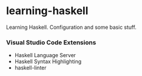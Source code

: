 # learning-haskell
Learning Haskell. Configuration and some basic stuff.


### Visual Studio Code Extensions
  - Haskell Language Server
  - Haskell Syntax Highlighting
  - haskell-linter
